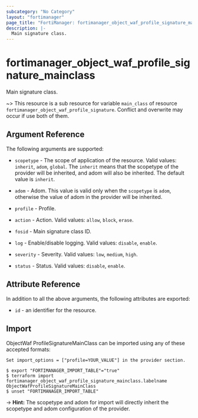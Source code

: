 ```yaml
---
subcategory: "No Category"
layout: "fortimanager"
page_title: "FortiManager: fortimanager_object_waf_profile_signature_mainclass"
description: |-
  Main signature class.
---
```


# fortimanager_object_waf_profile_signature_mainclass
Main signature class.

~> This resource is a sub resource for variable `main_class` of resource `fortimanager_object_waf_profile_signature`. Conflict and overwrite may occur if use both of them.



## Argument Reference


The following arguments are supported:

* `scopetype` - The scope of application of the resource. Valid values: `inherit`, `adom`, `global`. The `inherit` means that the scopetype of the provider will be inherited, and adom will also be inherited. The default value is `inherit`.
* `adom` - Adom. This value is valid only when the `scopetype` is `adom`, otherwise the value of adom in the provider will be inherited.
* `profile` - Profile.

* `action` - Action. Valid values: `allow`, `block`, `erase`.

* `fosid` - Main signature class ID.
* `log` - Enable/disable logging. Valid values: `disable`, `enable`.

* `severity` - Severity. Valid values: `low`, `medium`, `high`.

* `status` - Status. Valid values: `disable`, `enable`.



## Attribute Reference

In addition to all the above arguments, the following attributes are exported:
* `id` - an identifier for the resource.

## Import

ObjectWaf ProfileSignatureMainClass can be imported using any of these accepted formats:
```
Set import_options = ["profile=YOUR_VALUE"] in the provider section.

$ export "FORTIMANAGER_IMPORT_TABLE"="true"
$ terraform import fortimanager_object_waf_profile_signature_mainclass.labelname ObjectWafProfileSignatureMainClass
$ unset "FORTIMANAGER_IMPORT_TABLE"
```
-> **Hint:** The scopetype and adom for import will directly inherit the scopetype and adom configuration of the provider.
